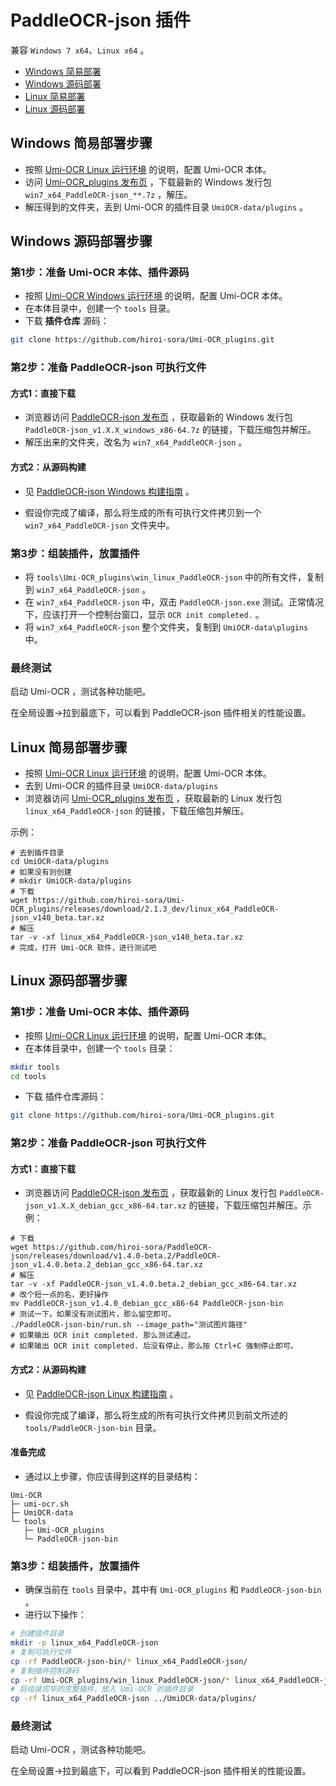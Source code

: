 # PaddleOCR-json 插件

兼容 `Windows 7 x64`、`Linux x64` 。

- [Windows 简易部署](#win-1)
- [Windows 源码部署](#win-2)
- [Linux 简易部署](#linux-1)
- [Linux 源码部署](#linux-2)

<a id="win-1"></a>

## Windows 简易部署步骤

- 按照 [Umi-OCR Linux 运行环境](https://github.com/hiroi-sora/Umi-OCR_runtime_linux) 的说明，配置 Umi-OCR 本体。
- 访问 [Umi-OCR_plugins 发布页](https://github.com/hiroi-sora/Umi-OCR_plugins/releases) ，下载最新的 Windows 发行包 `win7_x64_PaddleOCR-json_**.7z` ，解压。
- 解压得到的文件夹，丢到 Umi-OCR 的插件目录 `UmiOCR-data/plugins` 。

<a id="win-2"></a>

## Windows 源码部署步骤

### 第1步：准备 Umi-OCR 本体、插件源码

- 按照 [Umi-OCR Windows 运行环境](https://github.com/hiroi-sora/Umi-OCR_runtime_windows) 的说明，配置 Umi-OCR 本体。
- 在本体目录中，创建一个 `tools` 目录。
- 下载 **插件仓库** 源码：

```sh
git clone https://github.com/hiroi-sora/Umi-OCR_plugins.git
```

### 第2步：准备 PaddleOCR-json 可执行文件

#### 方式1：直接下载

- 浏览器访问 [PaddleOCR-json 发布页](https://github.com/hiroi-sora/PaddleOCR-json/releases) ，获取最新的 Windows 发行包 `PaddleOCR-json_v1.X.X_windows_x86-64.7z` 的链接，下载压缩包并解压。
- 解压出来的文件夹，改名为 `win7_x64_PaddleOCR-json` 。

#### 方式2：从源码构建

- 见 [PaddleOCR-json Windows 构建指南](https://github.com/hiroi-sora/PaddleOCR-json/blob/main/cpp/README.md) 。

- 假设你完成了编译，那么将生成的所有可执行文件拷贝到一个 `win7_x64_PaddleOCR-json` 文件夹中。

### 第3步：组装插件，放置插件

- 将 `tools\Umi-OCR_plugins\win_linux_PaddleOCR-json` 中的所有文件，复制到 `win7_x64_PaddleOCR-json` 。
- 在 `win7_x64_PaddleOCR-json` 中，双击 `PaddleOCR-json.exe` 测试。正常情况下，应该打开一个控制台窗口，显示 `OCR init completed.` 。
- 将 `win7_x64_PaddleOCR-json` 整个文件夹，复制到 `UmiOCR-data\plugins` 中。

### 最终测试

启动 Umi-OCR ，测试各种功能吧。

在全局设置→拉到最底下，可以看到 PaddleOCR-json 插件相关的性能设置。

<a id="linux-1"></a>

## Linux 简易部署步骤

- 按照 [Umi-OCR Linux 运行环境](https://github.com/hiroi-sora/Umi-OCR_runtime_linux) 的说明，配置 Umi-OCR 本体。
- 去到 Umi-OCR 的插件目录 `UmiOCR-data/plugins`
- 浏览器访问 [Umi-OCR_plugins 发布页](https://github.com/hiroi-sora/Umi-OCR_plugins/releases) ，获取最新的 Linux 发行包 `linux_x64_PaddleOCR-json` 的链接，下载压缩包并解压。

示例：

```
# 去到插件目录
cd UmiOCR-data/plugins
# 如果没有则创建
# mkdir UmiOCR-data/plugins
# 下载
wget https://github.com/hiroi-sora/Umi-OCR_plugins/releases/download/2.1.3_dev/linux_x64_PaddleOCR-json_v140_beta.tar.xz
# 解压
tar -v -xf linux_x64_PaddleOCR-json_v140_beta.tar.xz
# 完成，打开 Umi-OCR 软件，进行测试吧
```

<a id="linux-2"></a>

## Linux 源码部署步骤

### 第1步：准备 Umi-OCR 本体、插件源码

- 按照 [Umi-OCR Linux 运行环境](https://github.com/hiroi-sora/Umi-OCR_runtime_linux) 的说明，配置 Umi-OCR 本体。
- 在本体目录中，创建一个 `tools` 目录：

```sh
mkdir tools
cd tools
```

- 下载 插件仓库源码：

```sh
git clone https://github.com/hiroi-sora/Umi-OCR_plugins.git
```

### 第2步：准备 PaddleOCR-json 可执行文件

#### 方式1：直接下载

- 浏览器访问 [PaddleOCR-json 发布页](https://github.com/hiroi-sora/PaddleOCR-json/releases) ，获取最新的 Linux 发行包 `PaddleOCR-json_v1.X.X_debian_gcc_x86-64.tar.xz` 的链接，下载压缩包并解压。示例：

```
# 下载
wget https://github.com/hiroi-sora/PaddleOCR-json/releases/download/v1.4.0-beta.2/PaddleOCR-json_v1.4.0.beta.2_debian_gcc_x86-64.tar.xz
# 解压
tar -v -xf PaddleOCR-json_v1.4.0.beta.2_debian_gcc_x86-64.tar.xz
# 改个短一点的名，更好操作
mv PaddleOCR-json_v1.4.0_debian_gcc_x86-64 PaddleOCR-json-bin
# 测试一下。如果没有测试图片，那么留空即可。
./PaddleOCR-json-bin/run.sh --image_path="测试图片路径"
# 如果输出 OCR init completed. 那么测试通过。
# 如果输出 OCR init completed. 后没有停止，那么按 Ctrl+C 强制停止即可。
```

#### 方式2：从源码构建

- 见 [PaddleOCR-json Linux 构建指南](https://github.com/hiroi-sora/PaddleOCR-json/blob/main/cpp/README-linux.md) 。

- 假设你完成了编译，那么将生成的所有可执行文件拷贝到前文所述的 `tools/PaddleOCR-json-bin` 目录。

#### 准备完成

- 通过以上步骤，你应该得到这样的目录结构：

```
Umi-OCR
├─ umi-ocr.sh
├─ UmiOCR-data
└─ tools
   ├─ Umi-OCR_plugins
   └─ PaddleOCR-json-bin
```

### 第3步：组装插件，放置插件

- 确保当前在 `tools` 目录中，其中有 `Umi-OCR_plugins` 和 `PaddleOCR-json-bin` 。
- 进行以下操作：

```sh
# 创建插件目录
mkdir -p linux_x64_PaddleOCR-json
# 复制可执行文件
cp -rf PaddleOCR-json-bin/* linux_x64_PaddleOCR-json/
# 复制插件控制源码
cp -rf Umi-OCR_plugins/win_linux_PaddleOCR-json/* linux_x64_PaddleOCR-json/
# 将组装完毕的完整插件，放入 Umi-OCR 的插件目录
cp -rf linux_x64_PaddleOCR-json ../UmiOCR-data/plugins/
```

### 最终测试

启动 Umi-OCR ，测试各种功能吧。

在全局设置→拉到最底下，可以看到 PaddleOCR-json 插件相关的性能设置。
